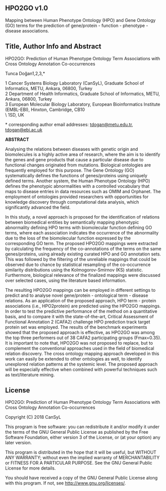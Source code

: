 ## HPO2GO v1.0

Mapping between Human Phenotype Ontology (HPO) and Gene Ontology (GO) terms for the prediction of gene/protein - function - phenotype - disease associations.

## Title, Author Info and Abstract

HPO2GO: Prediction of Human Phenotype Ontology Term Associations with Cross Ontology Annotation Co-occurrences

Tunca Doğan1,2,3,*

1 Cancer Systems Biology Laboratory (CanSyL), Graduate School of Informatics, METU, Ankara, 06800, Turkey  
2 Department of Health Informatics, Graduate School of Informatics, METU, Ankara, 06800, Turkey  
3 European Molecular Biology Laboratory, European Bioinformatics Institute (EMBL-EBI), Hinxton, Cambridge, CB10  
\  1SD, UK

\* corresponding author email addresses: tdogan@metu.edu.tr, tdogan@ebi.ac.uk

**ABSTRACT**

Analysing the relations between diseases with genetic origin and biomolecules is a highly active area of research, where the aim is to identify the genes and gene products that cause a particular disease due to functional changes originated from mutations. Biological ontologies are frequently employed for this purpose. The Gene Ontology (GO) systematically defines the functions of genes/proteins using uniquely defined terms. Another system, the Human Phenotype Ontology (HPO) defines the phenotypic abnormalities with a controlled vocabulary that maps to disease entries in data resources such as OMIM and Orphanet. The employment of ontologies provided researchers with opportunities for knowledge discovery through computational data analysis, which significantly advanced the field.

In this study, a novel approach is proposed for the identification of relations between biomedical entities by semantically mapping phenotypic abnormality defining HPO terms with biomolecular function defining GO terms, where each association indicates the occurrence of the abnormality due to the loss of the biomolecular function expressed by the corresponding GO term. The proposed HPO2GO mappings were extracted by calculating the frequency of the co-annotations of the terms on the same genes/proteins, using already existing curated HPO and GO annotation sets. This was followed by the filtering of the unreliable mappings that could be observed due to chance by statistical resampling of the co-occurrence similarity distributions using the Kolmogorov-Smirnov (KS) statistic. Furthermore, biological relevance of the finalized mappings were discussed over selected cases, using the literature based information.

The resulting HPO2GO mappings can be employed in different settings to predict and to analyse novel gene/protein - ontological term - disease relations. As an application of the proposed approach, HPO term - protein associations (i.e., HPO2protein) are predicted using the HPO2GO mappings. In order to test the predictive performance of the method on a quantitative basis, and to compare it with the state-of-the-art, Critical Assessment of Functional Annotation 2 (CAFA2) challenge HPO prediction track target protein set was employed. The results of the benchmark experiments showed that the proposed approach is effective, as HPO2GO was among the top three performers out of 38 CAFA2 participating groups (Fmax=0.35). It is important to note that, HPO2GO was not proposed to replace, but to complement the conventional approaches used in the field of biomedical relation discovery. The cross ontology mapping approach developed in this work can easily be extended to other ontologies as well, to identify unexplored relation patterns at the systemic level. The proposed approach will be especially effective when combined with powerful techniques such as text/literature mining.

## License
HPO2GO: Prediction of Human Phenotype Ontology Term Associations with Cross Ontology Annotation Co-occurrences

Copyright (C) 2018 CanSyL

This program is free software: you can redistribute it and/or modify it under the terms of the GNU General Public License as published by the Free Software Foundation, either version 3 of the License, or (at your option) any later version.

This program is distributed in the hope that it will be useful, but WITHOUT ANY WARRANTY; without even the implied warranty of MERCHANTABILITY or FITNESS FOR A PARTICULAR PURPOSE. See the GNU General Public License for more details.

You should have received a copy of the GNU General Public License along with this program.  If not, see <http://www.gnu.org/licenses/>.
